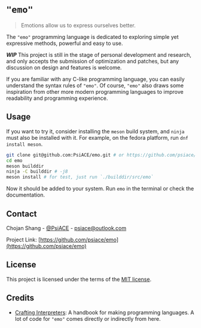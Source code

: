 # `"emo"`

> Emotions allow us to express ourselves better.

The `"emo"` programming language is dedicated to exploring simple yet expressive methods, powerful and easy to use.

 _**WIP**_ This project is still in the stage of personal development and research, and only accepts the submission of optimization and patches, but any discussion on design and features is welcome.

If you are familiar with any C-like programming language, you can easily understand the syntax rules of `"emo"`. Of course, `"emo"` also draws some inspiration from other more modern programming languages to improve readability and programming experience.

## Usage

If you want to try it, consider installing the `meson` build system, and `ninja` must also be installed with it.
For example, on the fedora platform, run `dnf install meson`.

```bash
git clone git@github.com:PsiACE/emo.git # or https://github.com/psiace/emo.git
cd emo
meson builddir
ninja -C builddir # -j8
meson install # for test, just run `./builddir/src/emo`
```

Now it should be added to your system. Run `emo` in the terminal or check the documentation.

## Contact

Chojan Shang - [@PsiACE](https://github.com/psiace) - <psiace@outlook.com>

Project Link: [https://github.com/psiace/emo](https://github.com/psiace/emo)

## License

This project is licensed under the terms of the [MIT license](./LICENSE).

## Credits

- [Crafting Interpreters](http://www.craftinginterpreters.com): A handbook for making programming languages. A lot of code for `"emo"` comes directly or indirectly from here.
